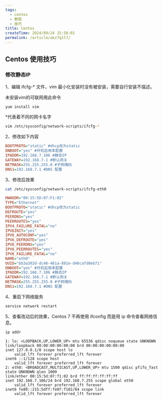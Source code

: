 ```yaml
---
tags:
  - centos
  - 教程
  - 技巧
title: Centos
createTime: 2024/09/24 15:58:01
permalink: /article/akz7q1l7/
---
```


## Centos 使用技巧

### 修改静态IP

1、编辑 ifcfg-* 文件，vim 最小化安装时没有被安装，需要自行安装不描述。

未安装vim的可联网用此命令

```bash
yum install vim
```

*代表着不同的网卡名字

```bash
vim /etc/sysconfig/network-scripts/ifcfg-* 
```

2、修改如下内容

 ```ini
 BOOTPROTO="static" #dhcp改为static  
 ONBOOT="yes" #开机启用本配置 
 IPADDR=192.168.7.106 #静态IP 
 GATEWAY=192.168.7.1 #默认网关 
 NETMASK=255.255.255.0 #子网掩码 
 DNS1=192.168.7.1 #DNS 配置 
 ```

3、修改后效果

```bash
cat /etc/sysconfig/network-scripts/ifcfg-eth0 
```
```ini
HWADDR="00:15:5D:07:F1:02" 
TYPE="Ethernet" 
BOOTPROTO="static" #dhcp改为static  
DEFROUTE="yes" 
PEERDNS="yes" 
PEERROUTES="yes" 
IPV4_FAILURE_FATAL="no" 
IPV6INIT="yes" 
IPV6_AUTOCONF="yes" 
IPV6_DEFROUTE="yes" 
IPV6_PEERDNS="yes" 
IPV6_PEERROUTES="yes" 
IPV6_FAILURE_FATAL="no" 
NAME="eth0" 
UUID="bb3a302d-dc46-461a-881e-d46cafd0eb71" 
ONBOOT="yes" #开机启用本配置 
IPADDR=192.168.7.106 #静态IP 
GATEWAY=192.168.7.1 #默认网关 
NETMASK=255.255.255.0 #子网掩码 
DNS1=192.168.7.1 #DNS 配置 
```

4、重启下网络服务

```bash
service network restart 
```

5、查看改动后的效果，Centos 7 不再使用 ifconfig 而是用 ip 命令查看网络信息。

```bash
ip addr 
```

```
1: lo: <LOOPBACK,UP,LOWER_UP> mtu 65536 qdisc noqueue state UNKNOWN  
link/loopback 00:00:00:00:00:00 brd 00:00:00:00:00:00 
inet 127.0.0.1/8 scope host lo 
​    valid_lft forever preferred_lft forever 
inet6 ::1/128 scope host  
​    valid_lft forever preferred_lft forever 
2: eth0: <BROADCAST,MULTICAST,UP,LOWER_UP> mtu 1500 qdisc pfifo_fast state UNKNOWN qlen 1000 
link/ether 00:15:5d:07:f1:02 brd ff:ff:ff:ff:ff:ff 
inet 192.168.7.106/24 brd 192.168.7.255 scope global eth0 
​    valid_lft forever preferred_lft forever 
inet6 fe80::215:5dff:fe07:f102/64 scope link 
​    valid_lft forever preferred_lft forever
```

